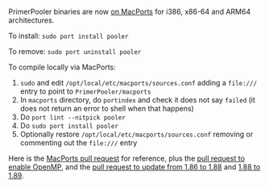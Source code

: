 PrimerPooler binaries are now [on MacPorts](https://ports.macports.org/port/pooler/)
for i386, x86-64 and ARM64 architectures.

To install: `sudo port install pooler`

To remove: `sudo port uninstall pooler`

To compile locally via MacPorts:

1. `sudo` and edit `/opt/local/etc/macports/sources.conf` adding a `file:///` entry to point to `PrimerPooler/macports`
2. In `macports` directory, do `portindex` and check it does not say `failed` (it does not return an error to shell when that happens)
3. Do `port lint --nitpick pooler`
4. Do `sudo port install pooler`
5. Optionally restore `/opt/local/etc/macports/sources.conf` removing or commenting out the `file:///` entry

Here is the [MacPorts pull request](https://github.com/macports/macports-ports/pull/18108) for reference, plus the [pull request to enable OpenMP](https://github.com/macports/macports-ports/pull/18147),
and the [pull request to update from 1.86 to 1.88](https://github.com/macports/macports-ports/pull/20329)
and [1.88 to 1.89](https://github.com/macports/macports-ports/pull/27554).
